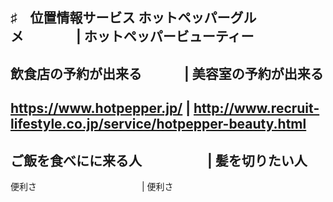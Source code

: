 ♯　位置情報サービス
ホットペッパーグルメ　　　　| ホットペッパービューティー
----------------------------------------------------
飲食店の予約が出来る　　　  | 美容室の予約が出来る
-------------------------------------------------------
https://www.hotpepper.jp/ | http://www.recruit-lifestyle.co.jp/service/hotpepper-beauty.html
---------------------------------------------------------------------------------------------------
ご飯を食べにに来る人　　　　　| 髪を切りたい人
-------------------------------------------------------------------------
便利さ　　　　　　　　　　　　| 便利さ
